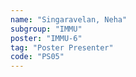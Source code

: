 ```yaml
---
name: "Singaravelan, Neha"
subgroup: "IMMU"
poster: "IMMU-6"
tag: "Poster Presenter"
code: "PS05"
---
```

